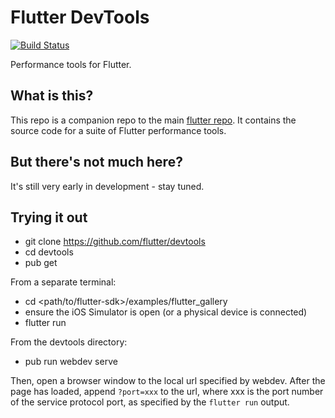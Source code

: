 # Flutter DevTools
[![Build Status](https://travis-ci.org/flutter/devtools.svg?branch=master)](https://travis-ci.org/flutter/devtools)

Performance tools for Flutter.

## What is this?

This repo is a companion repo to the main [flutter
repo](https://github.com/flutter/flutter). It contains the source code for
a suite of Flutter performance tools.

## But there's not much here?

It's still very early in development - stay tuned.

## Trying it out

- git clone https://github.com/flutter/devtools
- cd devtools
- pub get

From a separate terminal:
- cd <path/to/flutter-sdk>/examples/flutter_gallery
- ensure the iOS Simulator is open (or a physical device is connected)
- flutter run

From the devtools directory:
- pub run webdev serve

Then, open a browser window to the local url specified by webdev. After the page has loaded, append
`?port=xxx` to the url, where xxx is the port number of the service protocol port, as specified by 
the `flutter run` output.
